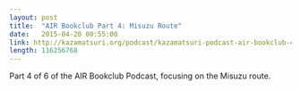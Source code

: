 ```yaml
---
layout: post
title:  "AIR Bookclub Part 4: Misuzu Route"
date:   2015-04-20 00:55:00
link: http://kazamatsuri.org/podcast/kazamatsuri-podcast-air-bookclub-4.mp3
length: 116256768		 
---
```


Part 4 of 6 of the AIR Bookclub Podcast, focusing on the Misuzu route.